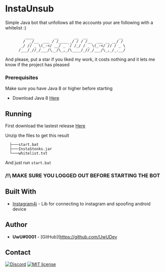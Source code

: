 # InstaUnsub
Simple Java bot that unfollows all the accounts your are following with a whitelist :)

```
         ____         __       __  __              __
        /  _/__  ___ / /____ _/ / / /__  ___ __ __/ /
       _/ // _ \(_-</ __/ _ `/ /_/ / _ \(_-</ // / _ \
      /___/_//_/___/\__/\_,_/\____/_//_/___/\_,_/_.__/
```

And please, put a star if you liked my work, it costs nothing and it lets me know if the project has pleased

### Prerequisites

Make sure you have Java 8 or higher before starting

* Download Java 8 [Here](https://www.java.com/download/)

## Running

First download the lastest release [Here](https://github.com/UwUDev/InstaUnsub/releases/latest/download/InstaUnsub.zip)

Unzip the files to get this result

```
  ├───start.bat
  ├───InstaStonks.jar
  └───whitelist.txt
```

And just run `start.bat`


### **/!\ __MAKE SURE YOU LOGGED OUT BEFORE STARTING THE BOT__**

## Built With

* [Instagram4j](https://github.com/instagram4j/instagram4j) - Lib for connecting to instagram and spoofing android device

## Author

* **UwU#0001** - [GitHub](https://github.com/UwUDev

## Contact
[![Discord](https://discordapp.com/api/guilds/606205735352795146/widget.png)](https://discord.gg/fjzQ9AD)
[![MIT license](https://img.shields.io/badge/-Telegram-blue.svg)](https://t.me/UwUDev)
